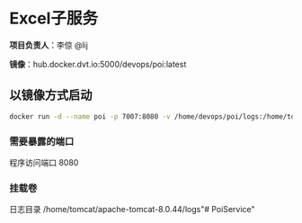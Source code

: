 # Excel子服务
**项目负责人**：李倞 @lij

**镜像**：hub.docker.dvt.io:5000/devops/poi:latest

## 以镜像方式启动
```bash
docker run -d --name poi -p 7007:8080 -v /home/devops/poi/logs:/home/tomcat/apache-tomcat-8.0.44/logs hub.docker.dvt.io:5000/devops/poi:latest
```
### 需要暴露的端口
程序访问端口 8080
### 挂载卷
日志目录 /home/tomcat/apache-tomcat-8.0.44/logs"# PoiService" 
